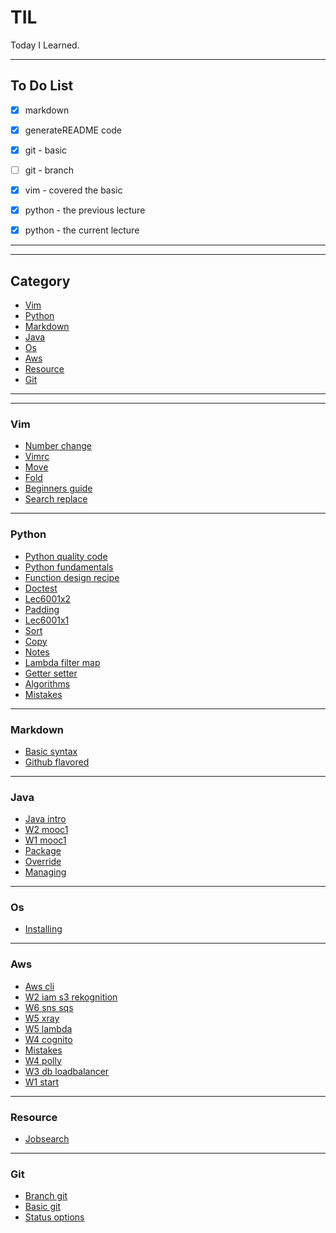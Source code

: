 # TIL

Today I Learned.

-----------------

## To Do List

- [x] markdown
- [x] generateREADME code
- [x] git - basic
- [ ] git - branch
- [x] vim - covered the basic
- [x] python - the previous lecture
- [x] python - the current lecture



---------------
---------------
## Category

* [Vim](vim)
* [Python](python)
* [Markdown](markdown)
* [Java](java)
* [Os](os)
* [Aws](aws)
* [Resource](resource)
* [Git](git)

---------------
---------------
### Vim
* [Number change](vim/number_change.md)
* [Vimrc](vim/vimrc.md)
* [Move](vim/move.md)
* [Fold](vim/fold.md)
* [Beginners guide](vim/beginners_guide.md)
* [Search replace](vim/search_replace.md)
---------------
### Python
* [Python quality code](python/python_quality_code.md)
* [Python fundamentals](python/python_fundamentals.md)
* [Function design recipe](python/function_design_recipe.md)
* [Doctest](python/doctest.md)
* [Lec6001x2](python/lec6001x2.md)
* [Padding](python/padding.md)
* [Lec6001x1](python/lec6001x1.md)
* [Sort](python/sort.md)
* [Copy](python/copy.md)
* [Notes](python/notes.md)
* [Lambda filter map](python/lambda_filter_map.md)
* [Getter setter](python/getter_setter.md)
* [Algorithms](python/algorithms.md)
* [Mistakes](python/mistakes.md)
---------------
### Markdown
* [Basic syntax](markdown/basic_syntax.md)
* [Github flavored](markdown/github_flavored.md)
---------------
### Java
* [Java intro](java/java_intro.md)
* [W2 mooc1](java/w2_mooc1.md)
* [W1 mooc1](java/w1_mooc1.md)
* [Package](java/package.md)
* [Override](java/override.md)
* [Managing](java/managing.md)
---------------
### Os
* [Installing](os/installing.md)
---------------
### Aws
* [Aws cli](aws/aws_cli.md)
* [W2 iam s3 rekognition](aws/w2_IAM_S3_Rekognition.md)
* [W6 sns sqs](aws/w6_SNS_SQS.md)
* [W5 xray](aws/w5_xray.md)
* [W5 lambda](aws/w5_lambda.md)
* [W4 cognito](aws/w4_cognito.md)
* [Mistakes](aws/mistakes.md)
* [W4 polly](aws/w4_polly.md)
* [W3 db loadbalancer](aws/w3_DB_loadbalancer.md)
* [W1 start](aws/w1_start.md)
---------------
### Resource
* [Jobsearch](resource/jobsearch.md)
---------------
### Git
* [Branch git](git/branch_git.md)
* [Basic git](git/basic_git.md)
* [Status options](git/status_options.md)
